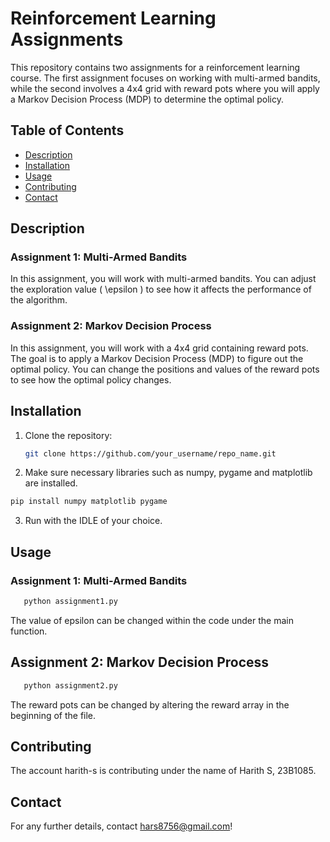 # Reinforcement Learning Assignments

This repository contains two assignments for a reinforcement learning course. The first assignment focuses on working with multi-armed bandits, while the second involves a 4x4 grid with reward pots where you will apply a Markov Decision Process (MDP) to determine the optimal policy.

## Table of Contents

- [Description](#description)
- [Installation](#installation)
- [Usage](#usage)
- [Contributing](#contributing)
- [Contact](#contact)

## Description

### Assignment 1: Multi-Armed Bandits
In this assignment, you will work with multi-armed bandits. You can adjust the exploration value \( \epsilon \) to see how it affects the performance of the algorithm.

### Assignment 2: Markov Decision Process
In this assignment, you will work with a 4x4 grid containing reward pots. The goal is to apply a Markov Decision Process (MDP) to figure out the optimal policy. You can change the positions and values of the reward pots to see how the optimal policy changes.

## Installation

1. Clone the repository:
   ```sh
   git clone https://github.com/your_username/repo_name.git

2. Make sure necessary libraries such as numpy, pygame and matplotlib are installed.
```sh
pip install numpy matplotlib pygame
```
3. Run with the IDLE of your choice.

## Usage
### Assignment 1: Multi-Armed Bandits
```sh
   python assignment1.py
```
The value of epsilon can be changed within the code under the main function.

## Assignment 2: Markov Decision Process
```sh
   python assignment2.py
```
The reward pots can be changed by altering the reward array in the beginning of the file.

## Contributing
The account harith-s is contributing under the name of Harith S, 23B1085.

## Contact
For any further details, contact hars8756@gmail.com!
